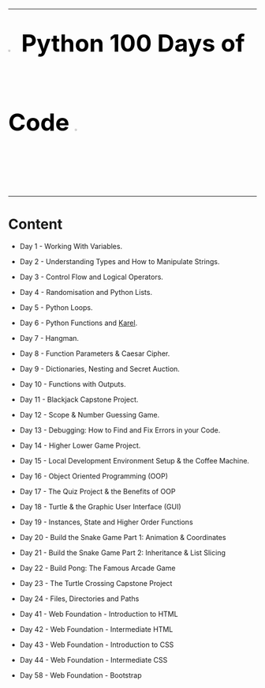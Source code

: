 ***
# <font color=u size=8><img src="https://cdn.jsdelivr.net/gh/devicons/devicon/icons/python/python-original.svg" width=3%> Python 100 Days of Code <img src="https://cdn.jsdelivr.net/gh/devicons/devicon/icons/python/python-original.svg" width=3%></font>
***

# Content
- Day 1 - Working With Variables.
- Day 2 - Understanding Types and How to Manipulate Strings.
- Day 3 - Control Flow and Logical Operators.
- Day 4 - Randomisation and Python Lists.
- Day 5 - Python Loops.
- Day 6 - Python Functions and <a href="https://reeborg.ca/">Karel</a>.
- Day 7 - Hangman.
- Day 8 - Function Parameters & Caesar Cipher.
- Day 9 - Dictionaries, Nesting and Secret Auction.
- Day 10 - Functions with Outputs.
- Day 11 - Blackjack Capstone Project.
- Day 12 - Scope & Number Guessing Game.
- Day 13 - Debugging: How to Find and Fix Errors in your Code.
- Day 14 - Higher Lower Game Project.
- Day 15 - Local Development Environment Setup & the Coffee Machine.
- Day 16 - Object Oriented Programming (OOP)
- Day 17 - The Quiz Project & the Benefits of OOP
- Day 18 - Turtle & the Graphic User Interface (GUI)
- Day 19 - Instances, State and Higher Order Functions
- Day 20 - Build the Snake Game Part 1: Animation & Coordinates
- Day 21 - Build the Snake Game Part 2: Inheritance & List Slicing
- Day 22 - Build Pong: The Famous Arcade Game
- Day 23 - The Turtle Crossing Capstone Project
- Day 24 - Files, Directories and Paths

  
- Day 41 - Web Foundation - Introduction to HTML
- Day 42 - Web Foundation - Intermediate HTML
- Day 43 - Web Foundation - Introduction to CSS
- Day 44 - Web Foundation - Intermediate CSS

  
- Day 58 - Web Foundation - Bootstrap
